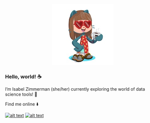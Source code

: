 <div style="text-align:center">
<img alt="Isabel as Ocotocat" src="https://raw.githubusercontent.com/isabelizimm/isabelizimm/master/icon.jpg">
</div>

### Hello, world! ☕️
I’m Isabel Zimmerman (she/her) currently exploring the world of data science tools! 🔭

Find me online ⬇️

<a href="https://www.linkedin.com/in/isabel-zimmerman"> ![alt text](https://img.shields.io/badge/-LinkedIn-0e76a8?style=plastic&logo=linkedIn)</a> 
<a href="https://twitter.com/isabelizimm">![alt text](https://img.shields.io/badge/-Twitter-1DA1F2?style=plastic&logo=Twitter) </a>
